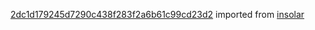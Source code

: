 [2dc1d179245d7290c438f283f2a6b61c99cd23d2](https://github.com/insolar/insolar/commit/2dc1d179245d7290c438f283f2a6b61c99cd23d2) imported from [insolar](https://github.com/insolar/insolar)
